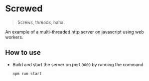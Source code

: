 # Screwed

> Screws, threads, haha.

An example of a multi-threaded http server on javascript using web workers.

## How to use

- Build and start the server on port `3000` by running the command

  ```bash
  npm run start
  ```
